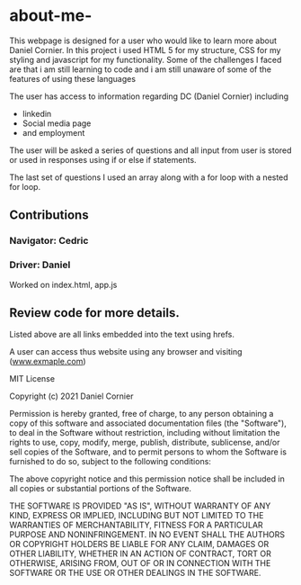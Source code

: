 # about-me-
<p>This webpage is designed for a user who would like to learn more about Daniel Cornier. In this project i used HTML 5 for my structure, CSS for my styling and javascript for my functionality. Some of the challenges I faced are that i am still learning to code and i am still unaware of some of the features of using these languages</p>

The user has access to information regarding DC (Daniel Cornier) including
- linkedin 
- Social media page
- and employment

The user will be asked a series of questions and all input from user is stored or used in responses using if or else if statements. 

The last set of questions I used an array along with a for loop with a nested for loop. 

## Contributions

### Navigator: Cedric
### Driver: Daniel

Worked on index.html, app.js

## Review code for more details. 

Listed above are all links embedded into the text using hrefs. 

A user can access thus website using any browser and visiting (www.exmaple.com)

MIT License

Copyright (c) 2021 Daniel Cornier 

Permission is hereby granted, free of charge, to any person obtaining a copy
of this software and associated documentation files (the "Software"), to deal
in the Software without restriction, including without limitation the rights
to use, copy, modify, merge, publish, distribute, sublicense, and/or sell
copies of the Software, and to permit persons to whom the Software is
furnished to do so, subject to the following conditions:

The above copyright notice and this permission notice shall be included in all
copies or substantial portions of the Software.

THE SOFTWARE IS PROVIDED "AS IS", WITHOUT WARRANTY OF ANY KIND, EXPRESS OR
IMPLIED, INCLUDING BUT NOT LIMITED TO THE WARRANTIES OF MERCHANTABILITY,
FITNESS FOR A PARTICULAR PURPOSE AND NONINFRINGEMENT. IN NO EVENT SHALL THE
AUTHORS OR COPYRIGHT HOLDERS BE LIABLE FOR ANY CLAIM, DAMAGES OR OTHER
LIABILITY, WHETHER IN AN ACTION OF CONTRACT, TORT OR OTHERWISE, ARISING FROM,
OUT OF OR IN CONNECTION WITH THE SOFTWARE OR THE USE OR OTHER DEALINGS IN THE
SOFTWARE.


